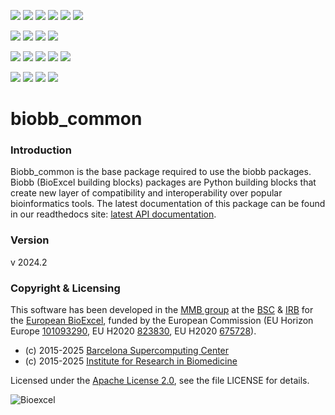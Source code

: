 [![](https://img.shields.io/github/v/tag/bioexcel/biobb_common?label=Version)](https://GitHub.com/bioexcel/biobb_common/tags/)
[![](https://img.shields.io/pypi/v/biobb-common.svg?label=Pypi)](https://pypi.python.org/pypi/biobb-common/)
[![](https://img.shields.io/conda/vn/bioconda/biobb_common?label=Conda)](https://anaconda.org/bioconda/biobb_common)
[![](https://img.shields.io/conda/dn/bioconda/biobb_common?label=Conda%20Downloads)](https://anaconda.org/bioconda/biobb_common)
[![](https://img.shields.io/badge/Docker-Quay.io-blue)](https://quay.io/repository/biocontainers/biobb_common?tab=tags)
[![](https://img.shields.io/badge/Singularity-GalaxyProject-blue)](https://depot.galaxyproject.org/singularity/biobb_common:5.0.1--pyhdfd78af_0)

[![](https://img.shields.io/badge/OS-Unix%20%7C%20MacOS-blue)]()
[![](https://img.shields.io/pypi/pyversions/biobb-common.svg?label=Python%20Versions)]()
[![](https://img.shields.io/badge/License-Apache%202.0-blue.svg)](https://opensource.org/licenses/Apache-2.0)
[![](https://img.shields.io/badge/Open%20Source%3f-Yes!-blue)]()

[![](https://readthedocs.org/projects/biobb-common/badge/?version=latest&label=Docs)](https://biobb-common.readthedocs.io/en/latest/?badge=latest)
[![](https://img.shields.io/website?down_message=Offline&label=Biobb%20Website&up_message=Online&url=https%3A%2F%2Fmmb.irbbarcelona.org%2Fbiobb%2F)]()
[![](https://img.shields.io/badge/Youtube-tutorials-blue?logo=youtube&logoColor=red)](https://www.youtube.com/@BioExcelCoE/search?query=biobb)
[![](https://zenodo.org/badge/DOI/10.1038/s41597-019-0177-4.svg)](https://doi.org/10.1038/s41597-019-0177-4)
[![](https://img.shields.io/endpoint?color=brightgreen&url=https%3A%2F%2Fapi.juleskreuer.eu%2Fcitation-badge.php%3Fshield%26doi%3D10.1038%2Fs41597-019-0177-4)](https://www.nature.com/articles/s41597-019-0177-4#citeas)

[![](https://img.shields.io/badge/Tests-Passing-brightgreen)]()
[![](https://img.shields.io/badge/Coverage-90%25-brightgreen)]()
[![](https://img.shields.io/github/last-commit/bioexcel/biobb_common?label=Last%20Commit)]()
[![](https://img.shields.io/github/issues/bioexcel/biobb_common.svg?color=brightgreen&label=Issues)](https://GitHub.com/bioexcel/biobb_common/issues/)



# biobb_common

### Introduction
Biobb_common is the base package required to use the biobb
packages.
Biobb (BioExcel building blocks) packages are Python building blocks that
create new layer of compatibility and interoperability over popular
bioinformatics tools.
The latest documentation of this package can be found in our readthedocs site:
[latest API documentation](http://biobb-common.readthedocs.io/en/latest/).

### Version
v 2024.2

### Copyright & Licensing
This software has been developed in the [MMB group](http://mmb.irbbarcelona.org) at the [BSC](http://www.bsc.es/) & [IRB](https://www.irbbarcelona.org/) for the [European BioExcel](http://bioexcel.eu/), funded by the European Commission (EU Horizon Europe [101093290](https://cordis.europa.eu/project/id/101093290), EU H2020 [823830](http://cordis.europa.eu/projects/823830), EU H2020 [675728](http://cordis.europa.eu/projects/675728)).

* (c) 2015-2025 [Barcelona Supercomputing Center](https://www.bsc.es/)
* (c) 2015-2025 [Institute for Research in Biomedicine](https://www.irbbarcelona.org/)

Licensed under the
[Apache License 2.0](https://www.apache.org/licenses/LICENSE-2.0), see the file LICENSE for details.

![](https://bioexcel.eu/wp-content/uploads/2019/04/Bioexcell_logo_1080px_transp.png "Bioexcel")
